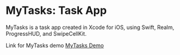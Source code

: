 # MyTasks: Task App

MyTasks is a task app created in Xcode for iOS, using Swift, Realm, ProgressHUD, and SwipeCellKit.


Link for MyTasks demo
[MyTasks Demo](https://youtu.be/po8fhjQvUwg)
